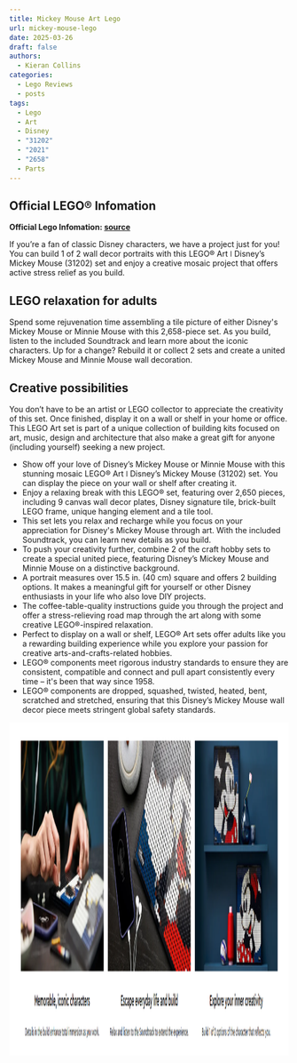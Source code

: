 ```yaml
---
title: Mickey Mouse Art Lego
url: mickey-mouse-lego
date: 2025-03-26
draft: false
authors:
  - Kieran Collins
categories:
  - Lego Reviews
  - posts
tags:
  - Lego
  - Art
  - Disney
  - "31202"
  - "2021"
  - "2658"
  - Parts
---
```


## Official LEGO® Infomation 

**Official Lego Infomation: [source](https://www.lego.com/en-gb/product/disney-s-mickey-mouse-31202)**

If you’re a fan of classic Disney characters, we have a project just for you! You can build 1 of 2 wall decor portraits with this LEGO® Art ǀ Disney’s Mickey Mouse (31202) set and enjoy a creative mosaic project that offers active stress relief as you build.

## LEGO relaxation for adults
Spend some rejuvenation time assembling a tile picture of either Disney's Mickey Mouse or Minnie Mouse with this 2,658-piece set. As you build, listen to the included Soundtrack and learn more about the iconic characters. Up for a change? Rebuild it or collect 2 sets and create a united Mickey Mouse and Minnie Mouse wall decoration.

## Creative possibilities
You don’t have to be an artist or LEGO collector to appreciate the creativity of this set. Once finished, display it on a wall or shelf in your home or office. This LEGO Art set is part of a unique collection of building kits focused on art, music, design and architecture that also make a great gift for anyone (including yourself) seeking a new project.

- Show off your love of Disney’s Mickey Mouse or Minnie Mouse with this stunning mosaic LEGO® Art ǀ Disney’s Mickey Mouse (31202) set. You can display the piece on your wall or shelf after creating it.
- Enjoy a relaxing break with this LEGO® set, featuring over 2,650 pieces, including 9 canvas wall decor plates, Disney signature tile, brick-built LEGO frame, unique hanging element and a tile tool.
- This set lets you relax and recharge while you focus on your appreciation for Disney's Mickey Mouse through art. With the included Soundtrack, you can learn new details as you build.
- To push your creativity further, combine 2 of the craft hobby sets to create a special united piece, featuring Disney’s Mickey Mouse and Minnie Mouse on a distinctive background.
- A portrait measures over 15.5 in. (40 cm) square and offers 2 building options. It makes a meaningful gift for yourself or other Disney enthusiasts in your life who also love DIY projects.
- The coffee-table-quality instructions guide you through the project and offer a stress-relieving road map through the art along with some creative LEGO®-inspired relaxation.
- Perfect to display on a wall or shelf, LEGO® Art sets offer adults like you a rewarding building experience while you explore your passion for creative arts-and-crafts-related hobbies.
- LEGO® components meet rigorous industry standards to ensure they are consistent, compatible and connect and pull apart consistently every time – it's been that way since 1958.
- LEGO® components are dropped, squashed, twisted, heated, bent, scratched and stretched, ensuring that this Disney’s Mickey Mouse wall decor piece meets stringent global safety standards.

<img src="images/lego-31202-info-from-site.PNG" width="900" height="600">


